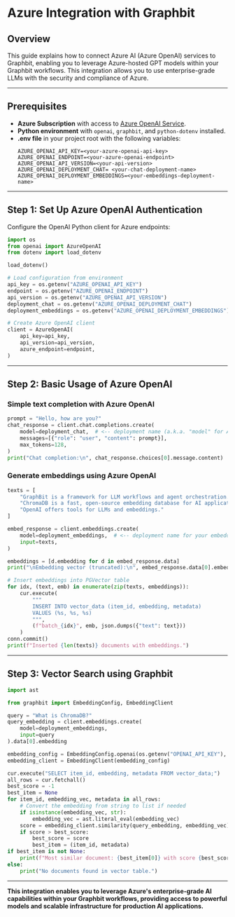 # Azure Integration with Graphbit

## Overview

This guide explains how to connect Azure AI (Azure OpenAI) services to Graphbit, enabling you to leverage Azure-hosted GPT models within your Graphbit workflows. This integration allows you to use enterprise-grade LLMs with the security and compliance of Azure.

---

## Prerequisites

- **Azure Subscription** with access to [Azure OpenAI Service](https://portal.azure.com/).
- **Python environment** with `openai`, `graphbit`, and `python-dotenv` installed.
- **.env file** in your project root with the following variables:
  ```env
  AZURE_OPENAI_API_KEY=<your-azure-openai-api-key>
  AZURE_OPENAI_ENDPOINT=<your-azure-openai-endpoint>
  AZURE_OPENAI_API_VERSION=<your-api-version>
  AZURE_OPENAI_DEPLOYMENT_CHAT= <your-chat-deployment-name>
  AZURE_OPENAI_DEPLOYMENT_EMBEDDINGS=<your-embeddings-deployment-name>
  ```

---

## Step 1: Set Up Azure OpenAI Authentication

Configure the OpenAI Python client for Azure endpoints:

```python
import os
from openai import AzureOpenAI
from dotenv import load_dotenv

load_dotenv()

# Load configuration from environment
api_key = os.getenv("AZURE_OPENAI_API_KEY")
endpoint = os.getenv("AZURE_OPENAI_ENDPOINT")
api_version = os.getenv("AZURE_OPENAI_API_VERSION")
deployment_chat = os.getenv("AZURE_OPENAI_DEPLOYMENT_CHAT")
deployment_embeddings = os.getenv("AZURE_OPENAI_DEPLOYMENT_EMBEDDINGS")

# Create Azure OpenAI client
client = AzureOpenAI(
    api_key=api_key,
    api_version=api_version,
    azure_endpoint=endpoint,
)
```

---

## Step 2: Basic Usage of Azure OpenAI

### Simple text completion with Azure OpenAI

```python
prompt = "Hello, how are you?"
chat_response = client.chat.completions.create(
    model=deployment_chat,  # <-- deployment name (a.k.a. "model" for Azure clients)
    messages=[{"role": "user", "content": prompt}],
    max_tokens=128,
)
print("Chat completion:\n", chat_response.choices[0].message.content)
```

### Generate embeddings using Azure OpenAI

```python
texts = [
    "GraphBit is a framework for LLM workflows and agent orchestration.",
    "ChromaDB is a fast, open-source embedding database for AI applications.",
    "OpenAI offers tools for LLMs and embeddings."
]

embed_response = client.embeddings.create(
    model=deployment_embeddings,  # <-- deployment name for your embedding model
    input=texts,
)

embeddings = [d.embedding for d in embed_response.data]
print("\nEmbedding vector (truncated):\n", embed_response.data[0].embedding[:5])  # preview only

# Insert embeddings into PGVector table
for idx, (text, emb) in enumerate(zip(texts, embeddings)):
    cur.execute(
        """
        INSERT INTO vector_data (item_id, embedding, metadata)
        VALUES (%s, %s, %s)
        """,
        (f"batch_{idx}", emb, json.dumps({"text": text}))
    )
conn.commit()
print(f"Inserted {len(texts)} documents with embeddings.")
```

---

## Step 3: Vector Search using Graphbit

```python
import ast

from graphbit import EmbeddingConfig, EmbeddingClient

query = "What is ChromaDB?"
query_embedding = client.embeddings.create(
    model=deployment_embeddings,
    input=query 
).data[0].embedding

embedding_config = EmbeddingConfig.openai(os.getenv("OPENAI_API_KEY"), "text-embedding-3-small")
embedding_client = EmbeddingClient(embedding_config)

cur.execute("SELECT item_id, embedding, metadata FROM vector_data;")
all_rows = cur.fetchall()
best_score = -1
best_item = None
for item_id, embedding_vec, metadata in all_rows:
    # Convert the embedding from string to list if needed
    if isinstance(embedding_vec, str):
        embedding_vec = ast.literal_eval(embedding_vec)
    score = embedding_client.similarity(query_embedding, embedding_vec)
    if score > best_score:
        best_score = score
        best_item = (item_id, metadata)
if best_item is not None:
    print(f"Most similar document: {best_item[0]} with score {best_score:.4f}")
else:
    print("No documents found in vector table.")
```

---

**This integration enables you to leverage Azure's enterprise-grade AI capabilities within your Graphbit workflows, providing access to powerful models and scalable infrastructure for production AI applications.** 
